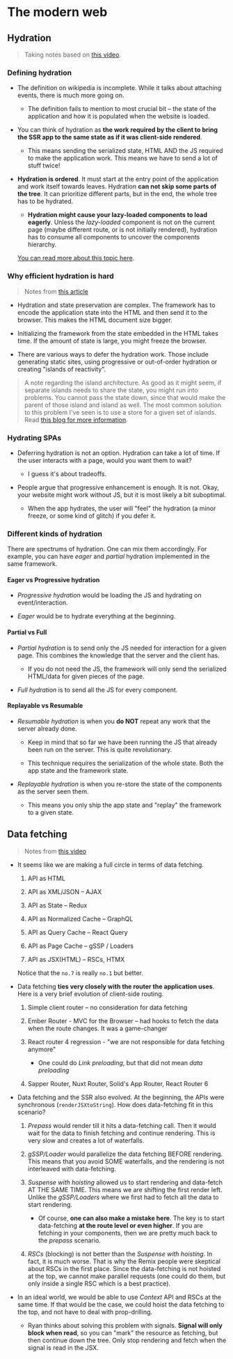 # The modern web

## Hydration

> Taking notes based on [this video](https://www.youtube.com/watch?v=iR5T2HefqKk).

### Defining hydration

- The definition on wikipedia is incomplete. While it talks about attaching events, there is much more going on.

  - The definition fails to mention to most crucial bit – the state of the application and how it is populated when the website is loaded.

- You can think of hydration as **the work required by the client to bring the SSR app to the same state as if it was client-side rendered**.

  - This means sending the serialized state, HTML AND the JS required to make the application work. This means we have to send a lot of stuff twice!

- **Hydration is ordered**. It must start at the entry point of the application and work itself towards leaves. Hydration **can not skip some parts of the tree**. It can prioritize different parts, but in the end, the whole tree has to be hydrated.

  - **Hydration might cause your lazy-loaded components to load eagerly**. Unless the _lazy-loaded_ component is not on the current page (maybe different route, or is not initially rendered), hydration has to consume all components to uncover the components hierarchy.

  [You can read more about this topic here](https://www.builder.io/blog/hydration-sabotages-lazy-loading).

### Why efficient hydration is hard

> Notes from [this article](https://dev.to/this-is-learning/why-efficient-hydration-in-javascript-frameworks-is-so-challenging-1ca3)

- Hydration and state preservation are complex. The framework has to encode the application state into the HTML and then send it to the browser. This makes the HTML document size bigger.

- Initializing the framework from the state embedded in the HTML takes time. If the amount of state is large, you might freeze the browser.

- There are various ways to defer the hydration work. Those include generating static sites, using progressive or out-of-order hydration or creating "islands of reactivity".

> A note regarding the island architecture. As good as it might seem, if separate islands needs to share the state, you might run into problems. You cannot pass the state down, since that would make the parent of those island and island as well. The most common solution to this problem I've seen is to use a store for a given set of islands. Read [this blog for more information](https://frontendatscale.com/blog/islands-architecture-state/).

### Hydrating SPAs

- Deferring hydration is not an option. Hydration can take a lot of time. If the user interacts with a page, would you want them to wait?

  - I guess it's about tradeoffs.

- People argue that progressive enhancement is enough. It is not. Okay, your website might work without JS, but it is most likely a bit suboptimal.

  - When the app hydrates, the user will "feel" the hydration (a minor freeze, or some kind of glitch) if you defer it.

### Different kinds of hydration

There are spectrums of hydration. One can mix them accordingly. For example, you can have _eager_ and _partial_ hydration implemented in the same framework.

#### Eager vs Progressive hydration

- _Progressive hydration_ would be loading the JS and hydrating on event/interaction.

- _Eager_ would be to hydrate everything at the beginning.

#### Partial vs Full

- _Partial hydration_ is to send only the JS needed for interaction for a given page. This combines the knowledge that the server and the client has.

  - If you do not need the JS, the framework will only send the serialized HTML/data for given pieces of the page.

- _Full hydration_ is to send all the JS for every component.

#### Replayable vs Resumable

- _Resumable hydration_ is when you **do NOT** repeat any work that the server already done.

  - Keep in mind that so far we have been running the JS that already been run on the server. This is quite revolutionary.

  - This technique requires the serialization of the whole state. Both the app state and the framework state.

- _Replayable hydration_ is when you re-store the state of the components as the server seen them.

  - This means you only ship the app state and "replay" the framework to a given state.

## Data fetching

> Notes from [this video](https://youtu.be/8ObxzMSIqKA)

- It seems like we are making a full circle in terms of data fetching.

  1. API as HTML

  2. API as XML/JSON – AJAX

  3. API as State – Redux

  4. API as Normalized Cache – GraphQL

  5. API as Query Cache – React Query

  6. API as Page Cache – gSSP / Loaders

  7. API as JSX(HTML) – RSCs, HTMX

  Notice that the `no.7` is really `no.1` but better.

- Data fetching **ties very closely with the router the application uses**. Here is a very brief evolution of client-side routing.

  1. Simple client router – no consideration for data fetching

  2. Ember Router - MVC for the Browser – had hooks to fetch the data when the route changes. It was a game-changer

  3. React router 4 regression - "we are not responsible for data fetching anymore"

     - One could do _Link preloading_, but that did not mean _data preloading_

  4. Sapper Router, Nuxt Router, Solid's App Router, React Router 6

- Data fetching and the SSR also evolved. At the beginning, the APIs were synchronous (`renderJSXtoString`). How does data-fetching fit in this scenario?

  1. _Prepass_ would render till it hits a data-fetching call. Then it would wait for the data to finish fetching and continue rendering. This is very slow and creates a lot of waterfalls.

  2. _gSSP/Loader_ would parallelize the data fetching BEFORE rendering. This means that you avoid SOME waterfalls, and the rendering is not interleaved with data-fetching.

  3. _Suspense with hoisting_ allowed us to start rendering and data-fetch AT THE SAME TIME. This means we are shifting the first render left. Unlike the _gSSP/Loaders_ where we first had to fetch all the data to start rendering.

     - Of course, **one can also make a mistake here**. The key is to start data-fetching **at the route level or even higher**. If you are fetching in your components, then we are pretty much back to the _prepass_ scenario.

  4. _RSCs_ (blocking) is not better than the _Suspense with hoisting_. In fact, it is much worse. That is why the Remix people were skeptical about RSCs in the first place. Since the data-fetching is not hoisted at the top, we cannot make parallel requests (one could do them, but only inside a single RSC which is a best practice).

- In an ideal world, we would be able to use _Context_ API and RSCs at the same time. If that would be the case, we could hoist the data fetching to the top, and not have to deal with prop-drilling.

  - Ryan thinks about solving this problem with signals. **Signal will only block when read**, so you can "mark" the resource as fetching, but then continue down the tree. Only stop rendering and fetch when the signal is read in the JSX.

